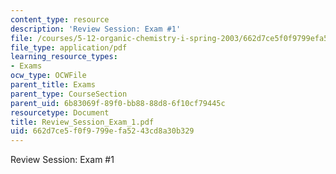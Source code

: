 ```yaml
---
content_type: resource
description: 'Review Session: Exam #1'
file: /courses/5-12-organic-chemistry-i-spring-2003/662d7ce5f0f9799efa5243cd8a30b329_Review_Session_Exam_1.pdf
file_type: application/pdf
learning_resource_types:
- Exams
ocw_type: OCWFile
parent_title: Exams
parent_type: CourseSection
parent_uid: 6b83069f-89f0-bb88-88d8-6f10cf79445c
resourcetype: Document
title: Review_Session_Exam_1.pdf
uid: 662d7ce5-f0f9-799e-fa52-43cd8a30b329
---
```

Review Session: Exam #1


